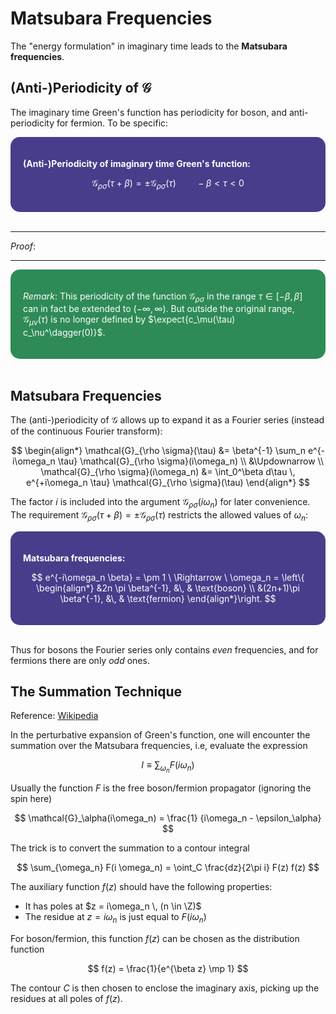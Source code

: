 <style>
    .katex {
        font-size: 1.1em;
    }
    .remark {
        border-radius: 15px;
        padding: 20px;
        background-color: SeaGreen;
        color: White;
    }
    .result {
        border-radius: 15px;
        padding: 20px;
        background-color: DarkSlateBlue;
        color: White;
    }
</style>

# Matsubara Frequencies

The "energy formulation" in imaginary time leads to the **Matsubara frequencies**. 

## (Anti-)Periodicity of $\mathcal{G}$

The imaginary time Green's function has periodicity for boson, and anti-periodicity for fermion. To be specific:

<div class="result">

**(Anti-)Periodicity of imaginary time Green's function:**

$$
\mathcal{G}_{\rho \sigma}(\tau + \beta)
= \pm \mathcal{G}_{\rho \sigma}(\tau) \qquad
-\beta < \tau < 0
$$

</div><br>

----

*Proof*:

----

<div class="remark">

*Remark*: This periodicity of the function $\mathcal{G}_{\rho \sigma}$ in the range $\tau \in [-\beta,\beta]$ can in fact be extended to $(-\infty,\infty)$. But outside the original range, $\mathcal{G}_{\mu\nu}(\tau)$ is no longer defined by $\expect{c_\mu(\tau) c_\nu^\dagger(0)}$.

</div><br>

## Matsubara Frequencies

The (anti-)periodicity of $\mathcal{G}$ allows up to expand it as a Fourier series (instead of the continuous Fourier transform):

$$
\begin{align*}
    \mathcal{G}_{\rho \sigma}(\tau)
    &= \beta^{-1} \sum_n e^{-i\omega_n \tau} 
    \mathcal{G}_{\rho \sigma}(i\omega_n)
    \\ &\Updownarrow \\
    \mathcal{G}_{\rho \sigma}(i\omega_n)
    &= \int_0^\beta d\tau \, e^{+i\omega_n \tau} 
    \mathcal{G}_{\rho \sigma}(\tau)
\end{align*}
$$

The factor $i$ is included into the argument $\mathcal{G}_{\rho \sigma}(i\omega_n)$ for later convenience. The requirement $\mathcal{G}_{\rho \sigma}(\tau + \beta) = \pm \mathcal{G}_{\rho \sigma}(\tau)$ restricts the allowed values of $\omega_n$:

<div class="result">

**Matsubara frequencies:**

$$
e^{-i\omega_n \beta} = \pm 1 
\ \Rightarrow \ \omega_n = 
\left\{ \begin{align*}
    &2n \pi \beta^{-1}, &\, &
    \text{boson} \\
    &(2n+1)\pi \beta^{-1}, &\, &
    \text{fermion}
\end{align*}\right.
$$

</div><br>

Thus for bosons the Fourier series only contains *even* frequencies, and for fermions there are only *odd* ones. 

## The Summation Technique

Reference: [Wikipedia](https://en.wikipedia.org/wiki/Matsubara_frequency#Summation_formalism)

In the perturbative expansion of Green's function, one will encounter the summation over the Matsubara frequencies, i.e, evaluate the expression

$$
I \equiv \sum_{\omega_n} F(i \omega_n)
$$

Usually the function $F$ is the free boson/fermion propagator (ignoring the spin here)

$$
\mathcal{G}_\alpha(i\omega_n)
= \frac{1}
{i\omega_n - \epsilon_\alpha}
$$

The trick is to convert the summation to a contour integral

$$
\sum_{\omega_n} F(i \omega_n)
= \oint_C \frac{dz}{2\pi i} F(z) f(z)
$$

The auxiliary function $f(z)$ should have the following properties:

- It has poles at $z = i\omega_n \, (n \in \Z)$
- The residue at $z = i\omega_n$ is just equal to $F(i\omega_n)$

For boson/fermion, this function $f(z)$ can be chosen as the distribution function

$$
f(z) = \frac{1}{e^{\beta z} \mp 1}
$$

The contour $C$ is then chosen to enclose the imaginary axis, picking up the residues at all poles of $f(z)$. 